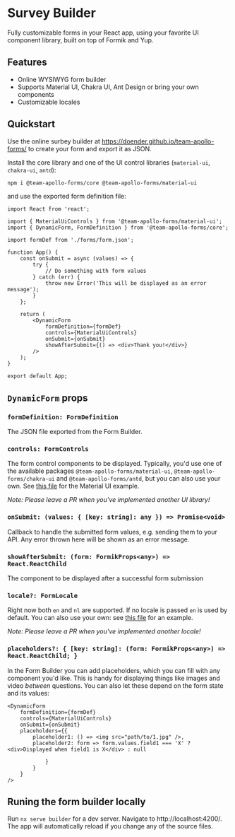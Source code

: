 # Survey Builder

Fully customizable forms in your React app, using your favorite UI component library, built on top of Formik and Yup.

## Features

-   Online WYSIWYG form builder
-   Supports Material UI, Chakra UI, Ant Design or bring your own components
-   Customizable locales

## Quickstart

Use the online surbey builder at https://doender.github.io/team-apollo-forms/ to create your form and export it as JSON.

Install the core library and one of the UI control libraries (`material-ui`, `chakra-ui`, `antd`):

```sh
npm i @team-apollo-forms/core @team-apollo-forms/material-ui
```

and use the exported form definition file:

```tsx
import React from 'react';

import { MaterialUiControls } from '@team-apollo-forms/material-ui';
import { DynamicForm, FormDefinition } from '@team-apollo-forms/core';

import formDef from './forms/form.json';

function App() {
    const onSubmit = async (values) => {
        try {
            // Do something with form values
        } catch (err) {
            throw new Error('This will be displayed as an error message');
        }
    };

    return (
        <DynamicForm
            formDefinition={formDef}
            controls={MaterialUiControls}
            onSubmit={onSubmit}
            showAfterSubmit={() => <div>Thank you!</div>}
        />
    );
}

export default App;
```

## `DynamicForm` props

### `formDefinition: FormDefinition`

The JSON file exported from the Form Builder.

### `controls: FormControls`

The form control components to be displayed. Typically, you'd use one of the available packages `@team-apollo-forms/material-ui`, `@team-apollo-forms/chakra-ui` and `@team-apollo-forms/antd`, but you can also use your own. See [this file](libs/material-ui/src/controls.tsx) for the Material UI example.

_Note: Please leave a PR when you've implemented another UI library!_

### `onSubmit: (values: { [key: string]: any }) => Promise<void>`

Callback to handle the submitted form values, e.g. sending them to your API. Any error thrown here will be shown as an error message.

### `showAfterSubmit: (form: FormikProps<any>) => React.ReactChild`

The component to be displayed after a successful form submission

### `locale?: FormLocale`

Right now both `en` and `nl` are supported. If no locale is passed `en` is used by default. You can also use your own: see [this file](libs/core/src/locales.ts) for an example.

_Note: Please leave a PR when you've implemented another locale!_

### `placeholders?: { [key: string]: (form: FormikProps<any>) => React.ReactChild; }`

In the Form Builder you can add placeholders, which you can fill with any component you'd like. This is handy for displaying things like images and video _between_ questions. You can also let these depend on the form state and its values:

```tsx
<DynamicForm
    formDefinition={formDef}
    controls={MaterialUiControls}
    onSubmit={onSubmit}
    placeholders={{
        placeholder1: () => <img src="path/to/1.jpg" />,
        placeholder2: form => form.values.field1 === 'X' ? <div>Displayed when field1 is X</div> : null

            }
        }
    }
/>
```

## Runing the form builder locally

Run `nx serve builder` for a dev server. Navigate to http://localhost:4200/. The app will automatically reload if you change any of the source files.
